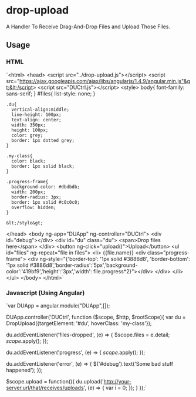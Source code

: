 # drop-upload
A Handler To Receive Drag-And-Drop Files and Upload Those Files.

## Usage
### HTML
`&lt;html&gt;
  &lt;head&gt;
    &lt;script src="../drop-upload.js"&gt;&lt;/script&gt;
    &lt;script src="https://ajax.googleapis.com/ajax/libs/angularjs/1.4.9/angular.min.js"&gt;&lt;/script&gt;
    &lt;script src="DUCtrl.js"&gt;&lt;/script&gt;
    &lt;style&gt;
    body{
      font-family: sans-serif;
    }
    #files{
      list-style: none;
    }
    
    .du{
      vertical-align:middle;
      line-height: 100px;
      text-align: center;
      width: 350px;
      height: 100px;
      color: grey;
      border: 1px dotted grey;
    }
    
    .my-class{
      color: black;
      border: 1px solid black;
    }
    
    .progress-frame{
      background-color: #dbdbdb;
      width: 200px;
      border-radius: 3px;
      border: 1px solid #c0c0c0;
      overflow: hidden;
    }
    
    &lt;/style&gt;
  &lt;/head&gt;
  &lt;body ng-app="DUApp" ng-controller="DUCtrl"&gt;
    &lt;div id="debug"&gt;&lt;/div&gt;
    &lt;div id="du" class="du"&gt;
      &lt;span&gt;Drop files here&lt;/span&gt;
    &lt;/div&gt;
    &lt;button ng-click="upload()"&gt;Upload&lt;/button&gt;
    &lt;ul id="files" ng-repeat="file in files"&gt;
      &lt;li&gt;
        {{file.name}}
        &lt;div class="progress-frame"&gt;
          &lt;div ng-style="{'border-top': '1px solid #3886d8', 'border-bottom': '1px solid #3886d8','border-radius':'5px','background-color':'419bf9','height':'3px','width': file.progress*2}"&gt;&lt;/div&gt;
        &lt;/div&gt;
      &lt;/li&gt;
    &lt;/ul&gt;
  &lt;/body&gt;
&lt;/html&gt;`
### Javascript (Using Angular)
`var DUApp = angular.module("DUApp",[]);

DUApp.controller('DUCtrl', function ($scope, $http, $rootScope){
  var du = DropUpload({targetElement: '#du', hoverClass: 'my-class'});
  
  du.addEventListener('files-dropped', (e) => {
    $scope.files = e.detail;
    $scope.$apply();
  });
  
  du.addEventListener('progress', (e) => {
    $scope.$apply();
  });
  
  du.addEventListener('error', (e) => {
    $('#debug').text('Some bad stuff happened');
  });
  
  $scope.upload = function(){
    du.upload('http://your-server.url/that/receives/uploads', (e) => {
      var i = 0;
    });
  }
});`

